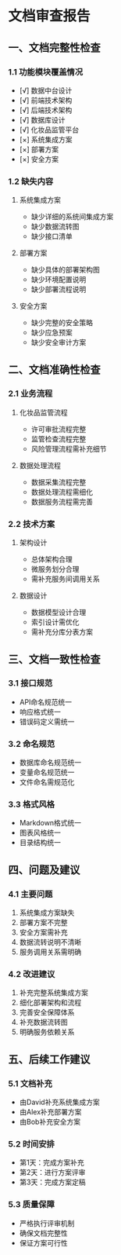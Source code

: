 # 文档审查报告

## 一、文档完整性检查

### 1.1 功能模块覆盖情况
- [√] 数据中台设计
- [√] 前端技术架构
- [√] 后端技术架构
- [√] 数据库设计
- [√] 化妆品监管平台
- [×] 系统集成方案
- [×] 部署方案
- [×] 安全方案

### 1.2 缺失内容
1. 系统集成方案
   - 缺少详细的系统间集成方案
   - 缺少数据流转图
   - 缺少接口清单

2. 部署方案
   - 缺少具体的部署架构图
   - 缺少环境配置说明
   - 缺少部署流程说明

3. 安全方案
   - 缺少完整的安全策略
   - 缺少应急预案
   - 缺少安全审计方案

## 二、文档准确性检查

### 2.1 业务流程
1. 化妆品监管流程
   - 许可审批流程完整
   - 监管检查流程完整
   - 风险管理流程需补充细节

2. 数据处理流程
   - 数据采集流程完整
   - 数据处理流程需细化
   - 数据服务流程需完善

### 2.2 技术方案
1. 架构设计
   - 总体架构合理
   - 微服务划分合理
   - 需补充服务间调用关系

2. 数据设计
   - 数据模型设计合理
   - 索引设计需优化
   - 需补充分库分表方案

## 三、文档一致性检查

### 3.1 接口规范
- API命名规范统一
- 响应格式统一
- 错误码定义需统一

### 3.2 命名规范
- 数据库命名规范统一
- 变量命名规范统一
- 文件命名需规范化

### 3.3 格式风格
- Markdown格式统一
- 图表风格统一
- 目录结构统一

## 四、问题及建议

### 4.1 主要问题
1. 系统集成方案缺失
2. 部署方案不完整
3. 安全方案需补充
4. 数据流转说明不清晰
5. 服务调用关系需明确

### 4.2 改进建议
1. 补充完整系统集成方案
2. 细化部署架构和流程
3. 完善安全保障体系
4. 补充数据流转图
5. 明确服务依赖关系

## 五、后续工作建议

### 5.1 文档补充
- 由David补充系统集成方案
- 由Alex补充部署方案
- 由Bob补充安全方案

### 5.2 时间安排
- 第1天：完成方案补充
- 第2天：进行方案评审
- 第3天：完成方案定稿

### 5.3 质量保障
- 严格执行评审机制
- 确保文档完整性
- 保证方案可行性